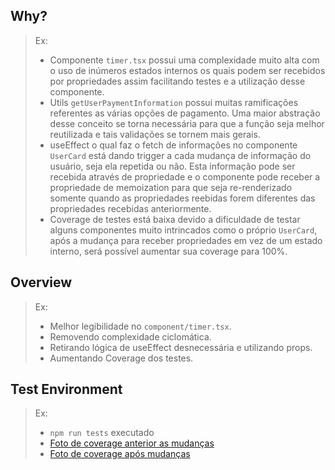 <!-- NÃO DEIXE NADA DO BOILERPLATE QUE NÃO SEJA ÚTIL A DESCRIÇÃO DO SEU MR -->

## Why?
<!-- Uma explicação do porque o código necessita de tais melhorias. -->

> Ex:
>- Componente ```timer.tsx``` possui uma complexidade muito alta com o uso de inúmeros estados internos os quais podem ser recebidos por propriedades assim facilitando testes e a utilização desse componente.
>- Utils ```getUserPaymentInformation``` possui muitas ramificações referentes as várias opções de pagamento. Uma maior abstração desse conceito se torna necessária para que a função seja melhor reutilizada e tais validações se tornem mais gerais.
>- useEffect o qual faz o fetch de informações no componente ```UserCard``` está dando trigger a cada mudança de informação do usuário, seja ela repetida ou não. Esta informação pode ser recebida através de propriedade e o componente pode receber a propriedade de memoization para que seja re-renderizado somente quando as propriedades reebidas forem diferentes das propriedades recebidas anteriormente.
>- Coverage de testes está baixa devido a dificuldade de testar alguns componentes muito intrincados como o próprio ```UserCard```, após a mudança para receber propriedades em vez de um estado interno, será possível aumentar sua coverage para 100%. 

## Overview
<!-- Explicitar suas mudanças de forma simples. -->

> Ex:
>- Melhor legibilidade no ```component/timer.tsx```.
>- Removendo complexidade ciclomática.
>- Retirando lógica de useEffect desnecessária e utilizando props.
>- Aumentando Coverage dos testes.

## Test Environment
<!-- Se possível e ou aplicável, um overview do coverage, seja em forma de foto/gif/vídeo, fica a critério de quem está criando o MR. -->

>Ex: 
>- ```npm run tests``` executado
>- [Foto de coverage anterior as mudanças]()
>- [Foto de coverage após mudanças]()
